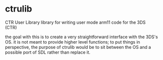 ctrulib
=======

CTR User Library
library for writing user mode arm11 code for the 3DS (CTR)

the goal with this is to create a very straightforward interface with the 3DS's OS.
it is not meant to provide higher level functions; to put things in perspective, the purpose of ctrulib would be to sit between the OS and a possible port of SDL rather than replace it.
